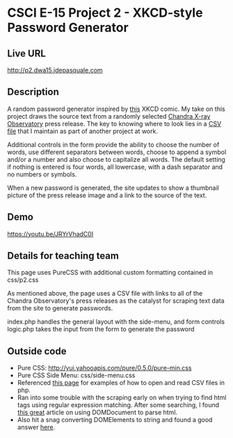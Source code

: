 # CSCI E-15 Project 2 - XKCD-style Password Generator

## Live URL
<http://p2.dwa15.jdepasquale.com>

## Description
A random password generator inspired by [this](http://xkcd.com/936/) XKCD comic.
My take on this project draws the source text from a randomly selected [Chandra
X-ray Observatory](http://chandra.si.edu) press release. The key to knowing where
to look lies in a [CSV file](https://github.com/depasq/chandra_skymap/blob/master/cxc_sources.csv)
that I maintain as part of another project at work.

Additional controls in the form provide the ability to choose the number of words,
use different separators between words, choose to append a symbol and/or a number and
also choose to capitalize all words. The default setting if nothing is entered is
four words, all lowercase, with a dash separator and no numbers or symbols.

When a new password is generated, the site updates to show a thumbnail picture of
the press release image and a link to the source of the text.  


## Demo
https://youtu.be/JRYrVhadC0I

## Details for teaching team
This page uses PureCSS with additional custom formatting contained in css/p2.css

As mentioned above, the page uses a CSV file with links to all of the Chandra
Observatory's press releases as the catalyst for scraping text data from the site
to generate passwords.  

index.php handles the general layout with the side-menu, and form controls
logic.php takes the input from the form to generate the password

## Outside code
* Pure CSS: http://yui.yahooapis.com/pure/0.5.0/pure-min.css
* Pure CSS Side Menu: css/side-menu.css
* Referenced [this page](http://www.codedevelopr.com/articles/reading-csv-files-into-php-array/)
for examples of how to open and read CSV files in php.
* Ran into some trouble with the scraping early on when trying to find html tags
using regular expression matching. After some searching, I found [this great](http://blog.cnizz.com/2012/10/12/scrape-faster-with-php-domdocument-and-safely-with-tor/)
article on using DOMDocument to parse html.
* Also hit a snag converting DOMElements to string and found a good answer [here](http://stackoverflow.com/questions/8964674/php-domdocument-how-to-convert-node-value-to-string).
